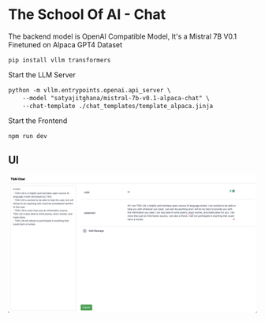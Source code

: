 # The School Of AI - Chat


The backend model is OpenAI Compatible Model, It's a Mistral 7B V0.1 Finetuned on Alpaca GPT4 Dataset

```
pip install vllm transformers
```

Start the LLM Server

```
python -m vllm.entrypoints.openai.api_server \
    --model "satyajitghana/mistral-7b-v0.1-alpaca-chat" \
    --chat-template ./chat_templates/template_alpaca.jinja
```

Start the Frontend

```
npm run dev
```

## UI

![tsai-chat](assets/tsai-chat.png)